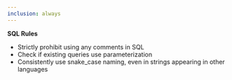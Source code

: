 ```yaml
---
inclusion: always
---
```


**SQL Rules**

- Strictly prohibit using any comments in SQL
- Check if existing queries use parameterization
- Consistently use snake_case naming, even in strings appearing in other languages

